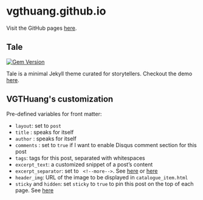 # vgthuang.github.io

Visit the GitHub pages [here](https://vgthuang.github.io/).

## Tale

[![Gem Version](https://badge.fury.io/rb/tale.svg)](https://badge.fury.io/rb/tale)

Tale is a minimal Jekyll theme curated for storytellers. Checkout the demo [here](https://chesterhow.github.io/tale/).

## VGTHuang's customization

Pre-defined variables for front matter:

- `layout`: set to `post`
- `title` : speaks for itself
- `author` : speaks for itself
- `comments` : set to `true` if I want to enable Disqus comment section for this post
- `tags`: tags for this post, separated with whitespaces
- `excerpt_text`: a customized snippet of a post’s content
- `excerpt_separator`: set to ` <!--more-->`. See [here](https://chesterhow.github.io/tale/2021-04-30/managing-excerpt) or [here](https://jekyllrb.com/docs/posts/#post-excerpts)
- `header_img`: URL of the image to be displayed in `catalogue_item.html`
- `sticky` and `hidden`: set `sticky` to `true` to pin this post on the top of each page. See [here](https://chesterhow.github.io/tale/2021-05-03/sticky-posts)

